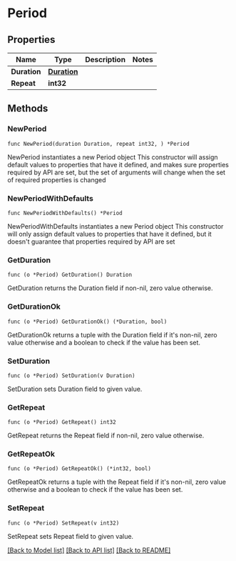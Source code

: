 # Period

## Properties

Name | Type | Description | Notes
------------ | ------------- | ------------- | -------------
**Duration** | [**Duration**](Duration.md) |  | 
**Repeat** | **int32** |  | 

## Methods

### NewPeriod

`func NewPeriod(duration Duration, repeat int32, ) *Period`

NewPeriod instantiates a new Period object
This constructor will assign default values to properties that have it defined,
and makes sure properties required by API are set, but the set of arguments
will change when the set of required properties is changed

### NewPeriodWithDefaults

`func NewPeriodWithDefaults() *Period`

NewPeriodWithDefaults instantiates a new Period object
This constructor will only assign default values to properties that have it defined,
but it doesn't guarantee that properties required by API are set

### GetDuration

`func (o *Period) GetDuration() Duration`

GetDuration returns the Duration field if non-nil, zero value otherwise.

### GetDurationOk

`func (o *Period) GetDurationOk() (*Duration, bool)`

GetDurationOk returns a tuple with the Duration field if it's non-nil, zero value otherwise
and a boolean to check if the value has been set.

### SetDuration

`func (o *Period) SetDuration(v Duration)`

SetDuration sets Duration field to given value.


### GetRepeat

`func (o *Period) GetRepeat() int32`

GetRepeat returns the Repeat field if non-nil, zero value otherwise.

### GetRepeatOk

`func (o *Period) GetRepeatOk() (*int32, bool)`

GetRepeatOk returns a tuple with the Repeat field if it's non-nil, zero value otherwise
and a boolean to check if the value has been set.

### SetRepeat

`func (o *Period) SetRepeat(v int32)`

SetRepeat sets Repeat field to given value.



[[Back to Model list]](../README.md#documentation-for-models) [[Back to API list]](../README.md#documentation-for-api-endpoints) [[Back to README]](../README.md)


